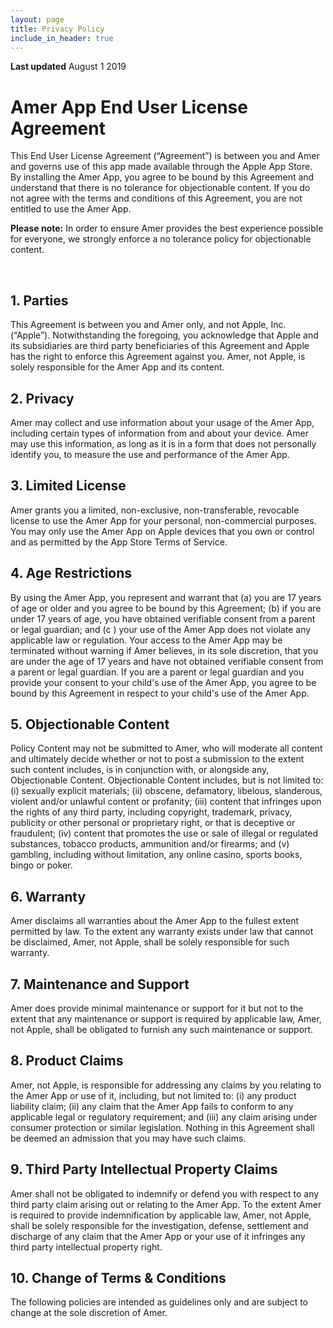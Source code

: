 ```yaml
---
layout: page
title: Privacy Policy
include_in_header: true
---
```


**Last updated**
August 1 2019

# Amer App End User License Agreement
This End User License Agreement (“Agreement”) is between you and
Amer and governs use of this app made available through the Apple App Store. By installing the
Amer App, you agree to be bound by this Agreement and understand that there is no tolerance for objectionable
content. If you do not agree with the terms and conditions of this Agreement, you are not entitled to use the
Amer App.

**Please note:** In order to ensure Amer provides the best experience possible for everyone, we strongly enforce a no tolerance policy for objectionable content.

<br>

## 1. Parties
This Agreement is between you and Amer only, and not Apple, Inc. (“Apple”). Notwithstanding the foregoing, you acknowledge that Apple and its subsidiaries are third party beneficiaries of this Agreement and Apple has the right to enforce this Agreement against you. Amer, not Apple, is solely responsible for the Amer App and its content.

## 2. Privacy
Amer may collect and use information about your usage of the
Amer App, including certain types of information from and about your device.
Amer may use this information, as long as it is in a form that does not personally identify you, to measure the use and performance of the Amer App.

## 3. Limited License
Amer grants you a limited, non-exclusive, non-transferable, revocable license to use the
Amer App for your personal, non-commercial purposes. You may only use the
Amer App on Apple devices that you own or control and as permitted by the App Store Terms of Service.

## 4. Age Restrictions
By using the Amer App, you represent and warrant that (a) you are 17 years of age or older and you agree to be bound by this Agreement; (b) if you are under 17 years of age, you have obtained verifiable consent from a parent or legal guardian; and (c ) your use of the Amer App does not violate any applicable law or regulation. Your access to the Amer App may be terminated without warning if Amer believes, in its sole discretion, that you are under the age of 17 years and have not obtained verifiable consent from a parent or legal guardian. If you are a parent or legal guardian and you provide your consent to your child's use of the Amer App, you agree to be bound by this Agreement in respect to your child's use of the Amer App.

## 5. Objectionable Content
Policy Content may not be submitted to Amer, who will moderate all content and ultimately decide whether or not to post a submission to the extent
such content includes, is in conjunction with, or alongside any, Objectionable Content. Objectionable Content includes,
but is not limited to: (i) sexually explicit materials; (ii) obscene, defamatory, libelous, slanderous, violent and/or
unlawful content or profanity; (iii) content that infringes upon the rights of any third party, including copyright,
trademark, privacy, publicity or other personal or proprietary right, or that is deceptive or fraudulent; (iv) content
that promotes the use or sale of illegal or regulated substances, tobacco products, ammunition and/or firearms; and (v)
gambling, including without limitation, any online casino, sports books, bingo or poker.

## 6. Warranty
Amer disclaims all warranties about the
Amer App to the fullest extent permitted by law. To the extent any warranty exists under law that cannot be
disclaimed,
Amer, not Apple, shall be solely responsible for such warranty.

## 7. Maintenance and Support
Amer does provide minimal maintenance or support for it but not to the extent that any maintenance or support
is required by applicable law,
Amer, not Apple, shall be obligated to furnish any such maintenance or support.

## 8. Product Claims
Amer, not Apple, is responsible for addressing any claims by you relating to the
Amer App or use of it, including, but not limited to: (i) any product liability claim; (ii) any claim that
the
Amer App fails to conform to any applicable legal or regulatory requirement; and (iii) any claim arising under
consumer protection or similar legislation. Nothing in this Agreement shall be deemed an admission that you may have
such claims.

## 9. Third Party Intellectual Property Claims
Amer shall not be obligated to indemnify or defend you with respect to any third party claim arising out or
relating to the
Amer App. To the extent
Amer is required to provide indemnification by applicable law,
Amer, not Apple, shall be solely responsible for the investigation, defense, settlement and discharge of any
claim that the
Amer App or your use of it infringes any third party intellectual property right.

## 10. Change of Terms & Conditions
The following policies are intended as guidelines only and are subject to change at the sole discretion of Amer.
